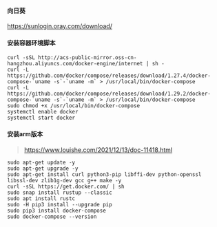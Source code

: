 #### 向日葵
https://sunlogin.oray.com/download/

#### 安装容器环境脚本 
```shell
curl -sSL http://acs-public-mirror.oss-cn-hangzhou.aliyuncs.com/docker-engine/internet | sh -
curl -L https://github.com/docker/compose/releases/download/1.27.4/docker-compose-`uname -s`-`uname -m` > /usr/local/bin/docker-compose
curl -L https://github.com/docker/compose/releases/download/1.29.2/docker-compose-`uname -s`-`uname -m` > /usr/local/bin/docker-compose
sudo chmod +x /usr/local/bin/docker-compose
systemctl enable docker
systemctl start docker
```

#### 安装arm版本
> https://www.louishe.com/2021/12/13/doc-11418.html
```shell
sudo apt-get update -y
sudo apt-get upgrade -y
sudo apt-get install curl python3-pip libffi-dev python-openssl libssl-dev zlib1g-dev gcc g++ make -y
curl -sSL https://get.docker.com/ | sh
sudo snap install rustup --classic
sudo apt install rustc
sudo -H pip3 install --upgrade pip
sudo pip3 install docker-compose
sudo docker-compose --version
```
